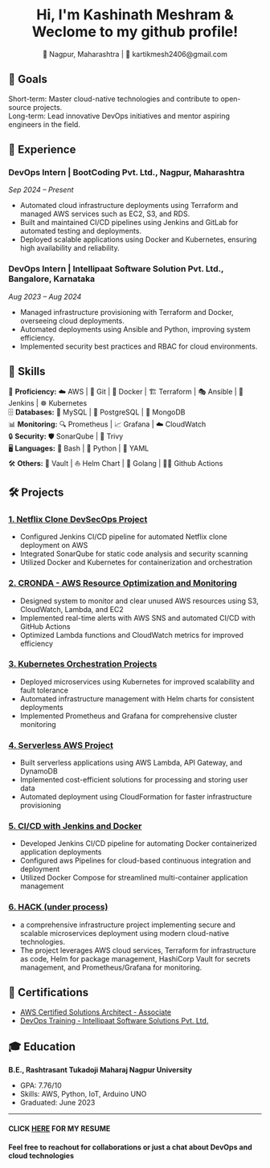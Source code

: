 <h1 align="center" >Hi, I'm Kashinath Meshram & Weclome to my github profile!</h1>

<p align="center">📍 Nagpur, Maharashtra | 📧 kartikmesh2406@gmail.com  </p>

## 🎯 Goals

Short-term: Master cloud-native technologies and contribute to open-source projects.<br>
Long-term: Lead innovative DevOps initiatives and mentor aspiring engineers in the field.

## 🚀 Experience

### DevOps Intern | BootCoding Pvt. Ltd., Nagpur, Maharashtra
*Sep 2024 – Present*

- Automated cloud infrastructure deployments using Terraform and managed AWS services such as EC2, S3, and RDS.
- Built and maintained CI/CD pipelines using Jenkins and GitLab for automated testing and deployments.
- Deployed scalable applications using Docker and Kubernetes, ensuring high availability and reliability.

### DevOps Intern | Intellipaat Software Solution Pvt. Ltd., Bangalore, Karnataka
*Aug 2023 – Aug 2024*

- Managed infrastructure provisioning with Terraform and Docker, overseeing cloud deployments.
- Automated deployments using Ansible and Python, improving system efficiency.
- Implemented security best practices and RBAC for cloud environments.

## 💼 Skills

🔧 **Proficiency:** ☁️ AWS | 🐙 Git | 🐳 Docker | 🏗️ Terraform | 🎭 Ansible | 🔧 Jenkins | ☸️ Kubernetes<br>
🗄️ **Databases:** 🐬 MySQL | 🐘 PostgreSQL | 🍃 MongoDB<br>
📊 **Monitoring:** 🔍 Prometheus | 📈 Grafana | ☁️ CloudWatch<br>
🔒 **Security:** 🛡️ SonarQube | 🔐 Trivy <br>
🖥️ **Languages:** 🐚 Bash | 🐍 Python | 📄 YAML<br>
🛠️ **Others:** 🔐 Vault | ⛵ Helm Chart | 🐹 Golang | 🏃‍♂️ Github Actions<br>


## 🛠️ Projects

### [1. Netflix Clone DevSecOps Project](https://github.com/Kartik-yo/Automated-Deployments-and-Server-Management.git)
- Configured Jenkins CI/CD pipeline for automated Netflix clone deployment on AWS
- Integrated SonarQube for static code analysis and security scanning
- Utilized Docker and Kubernetes for containerization and orchestration

### [2. CRONDA - AWS Resource Optimization and Monitoring](https://github.com/Kartik-yo/cronda.git)
- Designed system to monitor and clear unused AWS resources using S3, CloudWatch, Lambda, and EC2
- Implemented real-time alerts with AWS SNS and automated CI/CD with GitHub Actions
- Optimized Lambda functions and CloudWatch metrics for improved efficiency

### [3. Kubernetes Orchestration Projects](https://github.com/Kartik-yo/K8s-projects.git)
- Deployed microservices using Kubernetes for improved scalability and fault tolerance
- Automated infrastructure management with Helm charts for consistent deployments
- Implemented Prometheus and Grafana for comprehensive cluster monitoring

### [4. Serverless AWS Project](https://github.com/Kartik-yo/Serverless-AWS-Project)
- Built serverless applications using AWS Lambda, API Gateway, and DynamoDB
- Implemented cost-efficient solutions for processing and storing user data
- Automated deployment using CloudFormation for faster infrastructure provisioning

### [5. CI/CD with Jenkins and Docker](https://github.com/Kartik-yo/Cloud-Infrastructure-automation)
- Developed Jenkins CI/CD pipeline for automating Docker containerized application deployments
- Configured aws Pipelines for cloud-based continuous integration and deployment
- Utilized Docker Compose for streamlined multi-container application management

### [6. HACK (under process)](https://github.com/Kartik-yo/HACK)
- a comprehensive infrastructure project implementing secure and scalable microservices deployment using modern cloud-native technologies.
- The project leverages AWS cloud services, Terraform for infrastructure as code, Helm for package management, HashiCorp Vault for secrets management, and Prometheus/Grafana 
   for monitoring.

## 📜 Certifications

- <a align=left href="https://lms.intellipaat.com/certificate-link/?Yz05MTExOCZ1PTIzNDI1MCZleHQ9MQ==">AWS Certified Solutions Architect - Associate</a>
- <a align=left href="https://lms.intellipaat.com/certificate-link/?Yz01ODYzMCZ1PTIzNDI1MCZleHQ9MQ==">DevOps Training - Intellipaat Software Solutions Pvt. Ltd.</a>

## 🎓 Education

**B.E., Rashtrasant Tukadoji Maharaj Nagpur University**
- GPA: 7.76/10
- Skills: AWS, Python, IoT, Arduino UNO
- Graduated: June 2023

---
#### CLICK <a align=left href="https://github.com/Kartik-yo/kartik-yo/blob/main/K_MESHRAM_1Y_DEVOPS.pdf">HERE</a> **FOR MY RESUME**
#### Feel free to reachout for collaborations or just a chat about DevOps and cloud technologies
